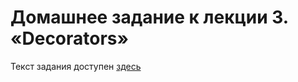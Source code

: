 # Домашнее задание к лекции 3. «Decorators»

Текст задания доступен [здесь](https://github.com/netology-code/py-homeworks-advanced/tree/master/3.Decorators)